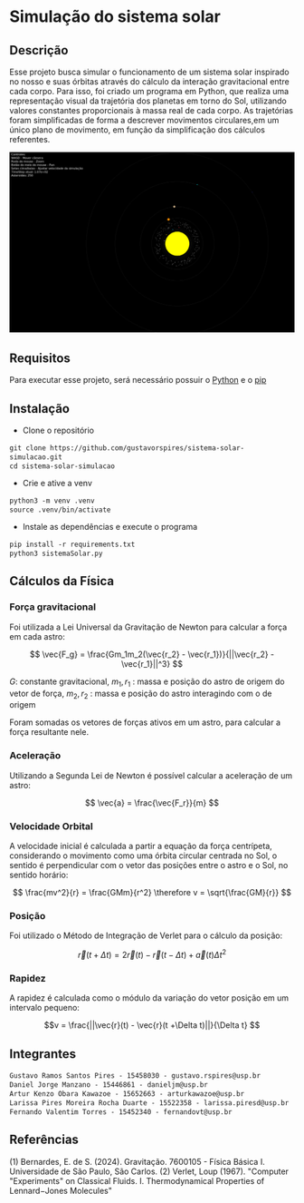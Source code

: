 # Simulação do sistema solar

## Descrição
Esse projeto busca simular o funcionamento de um sistema solar inspirado no nosso e suas órbitas através do cálculo da interação gravitacional entre cada corpo.
Para isso, foi criado um programa em Python, que realiza uma representação visual da trajetória dos planetas em torno do Sol, utilizando valores constantes proporcionais à massa real de cada corpo.
As trajetórias foram simplificadas de forma a descrever movimentos circulares,em um único plano de movimento, em função da simplificação dos cálculos referentes.

![Screenshot da simulação](Image/SistemaSolar.png)

## Requisitos
Para executar esse projeto, será necessário possuir o [Python](https://www.python.org/) e o [pip](https://pip.pypa.io/en/stable/)
## Instalação
- Clone o repositório
```
git clone https://github.com/gustavorspires/sistema-solar-simulacao.git
cd sistema-solar-simulacao
```
- Crie e ative a venv
```
python3 -m venv .venv
source .venv/bin/activate
```
- Instale as dependências e execute o programa
```
pip install -r requirements.txt
python3 sistemaSolar.py
```
## Cálculos da Física
### Força gravitacional
Foi utilizada a Lei Universal da Gravitação de Newton para calcular a força em cada astro:

$$ \vec{F_g} = \frac{Gm_1m_2(\vec{r_2} - \vec{r_1})}{||\vec{r_2} - \vec{r_1}||^3} $$

$G$: constante gravitacional,  $m_1,r_1$ : massa e posição do astro de origem do vetor de força,  $m_2,r_2$ : massa e posição do astro interagindo com o de origem

Foram somadas os vetores de forças ativos em um astro, para calcular a força resultante nele.

### Aceleração
Utilizando a Segunda Lei de Newton é possível calcular a aceleração de um astro:

$$ \vec{a} = \frac{\vec{F_r}}{m} $$

### Velocidade Orbital 
A velocidade inicial é calculada a partir a equação da força centrípeta, considerando o movimento como uma órbita circular centrada no Sol, o sentido é perpendicular com o vetor das posições entre o astro e o Sol, no sentido horário:

$$ \frac{mv^2}{r} = \frac{GMm}{r^2} \therefore v = \sqrt{\frac{GM}{r}} $$

### Posição
Foi utilizado o Método de Integração de Verlet para o cálculo da posição:

$$\vec{r}(t+\Delta t) = 2\vec{r}(t) -\vec{r}(t - \Delta t) + \vec{a}(t)\Delta t^2 $$

### Rapidez 
A rapidez é calculada como o módulo da variação do vetor posição em um intervalo pequeno:

$$v = \frac{||\vec{r}(t) - \vec{r}(t +\Delta t)||}{\Delta t} $$

## Integrantes
```
Gustavo Ramos Santos Pires - 15458030 - gustavo.rspires@usp.br
Daniel Jorge Manzano - 15446861 - danieljm@usp.br
Artur Kenzo Obara Kawazoe - 15652663 - arturkawazoe@usp.br
Larissa Pires Moreira Rocha Duarte - 15522358 - larissa.piresd@usp.br
Fernando Valentim Torres - 15452340 - fernandovt@usp.br
```

## Referências

(1) Bernardes, E. de S. (2024). Gravitação. 7600105 - Física Básica I. Universidade de São Paulo, São Carlos.
(2) Verlet, Loup (1967). "Computer "Experiments" on Classical Fluids. I. Thermodynamical Properties of Lennard−Jones Molecules"
